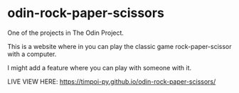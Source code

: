 # odin-rock-paper-scissors
One of the projects in The Odin Project. 

This is a website where in you can play the classic game rock-paper-scissor with a computer. 

I might add a feature where you can play with someone with it. 

LIVE VIEW HERE: https://timpoi-py.github.io/odin-rock-paper-scissors/
